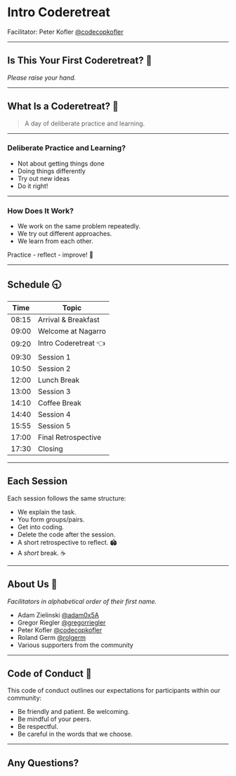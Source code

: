 # Intro Coderetreat

Facilitator: Peter Kofler [@codecopkofler](https://x.com/codecopkofler)

---

## Is This Your First Coderetreat? 🥇

*Please raise your hand.*

---

## What Is a Coderetreat? 🤔

> A day of deliberate practice and learning.

---

### Deliberate Practice and Learning?

- Not about getting things done
- Doing things differently
- Try out new ideas
- Do it right!

---

### How Does It Work?

- We work on the same problem repeatedly.
- We try out different approaches.
- We learn from each other.

Practice - reflect - improve! 🥳

---

## Schedule 🕤

<div style="font-size: 20px;">

| Time  | Topic  |
|-------|--------|
| 08:15 | Arrival & Breakfast |
| 09:00 | Welcome at Nagarro |
| 09:20 | Intro Coderetreat 👈 |
| 09:30 | Session 1 |
| 10:50 | Session 2 |
| 12:00 | Lunch Break |
| 13:00 | Session 3  |
| 14:10 | Coffee Break |
| 14:40 | Session 4 |
| 15:55 | Session 5 |
| 17:00 | Final Retrospective
| 17:30 | Closing |

</div>

---

## Each Session

Each session follows the same structure:

- We explain the task.
- You form groups/pairs.
- Get into coding.
- Delete the code after the session.
- A short retrospective to reflect. 🏟️
- A *short* break. ☕

---

## About Us 👋

*Facilitators in alphabetical order of their first name.*

- Adam Zielinski [@adam0x5A](https://x.com/adam0x5A)
- Gregor Riegler [@gregorriegler](https://fosstodon.org/@gregorriegler@fosstodon.org)
- Peter Kofler [@codecopkofler](https://x.com/codecopkofler)
- Roland Germ [@rolgerm](https://x.com/rolgerm)
- Various supporters from the community

---

## Code of Conduct 🤝

This code of conduct outlines our expectations for participants within our community:

- Be friendly and patient. Be welcoming.
- Be mindful of your peers.
- Be respectful.
- Be careful in the words that we choose.

---

## Any Questions?
